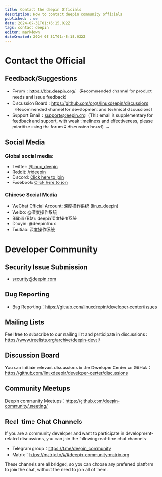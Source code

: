 ```yaml
---
title: Contact the deepin Officials
description: How to contact deepin community officials
published: true
date: 2024-05-31T01:45:15.022Z
tags: contact deepin
editor: markdown
dateCreated: 2024-05-31T01:45:15.022Z
---
```


# Contact the Official

## Feedback/Suggestions

- Forum：https://bbs.deepin.org/ （Recommended channel for product needs and issue feedback）
- Discussion Board：https://github.com/orgs/linuxdeepin/discussions （Recommended channel for development and technical discussions）
- Support Email：<support@deepin.org>（This email is supplementary for feedback and support, with weak timeliness and effectiveness, please prioritize using the forum & discussion board）~

## Social Media

### Global social media:

- Twitter: [@linux_deepin](https://twitter.com/linux_deepin/)
- Reddit: [/r/deepin](https://www.reddit.com/r/deepin/)
- Discord: [Click here to join](https://discord.gg/xjjkcp6H2P)
- Facebook: [Click here to join](https://www.facebook.com/groups/mydeepinlinux)

### Chinese Social Media
- WeChat Official Account: 深度操作系统 (linux_deepin)
- Weibo: @深度操作系统
- Bilibili (B站): deepin深度操作系统
- Douyin: @deepinlinux
- Toutiao: 深度操作系统

# Developer Community
## Security Issue Submission
- security@deepin.com

## Bug Reporting
- Bug Reporting：https://github.com/linuxdeepin/developer-center/issues

## Mailing Lists
Feel free to subscribe to our mailing list and participate in discussions：<https://www.freelists.org/archive/deepin-devel/>

## Discussion Board
You can initiate relevant discussions in the Developer Center on GitHub：<https://github.com/linuxdeepin/developer-center/discussions>

## Community Meetups
Deepin community Meetups：https://github.com/deepin-community/.meeting/

## Real-time Chat Channels
If you are a community developer and want to participate in development-related discussions, you can join the following real-time chat channels:

- Telegram group：<https://t.me/deepin_community>
- Matrix：<https://matrix.to/#/#deepin-community:matrix.org>

These channels are all bridged, so you can choose any preferred platform to join the chat, without the need to join all of them.

